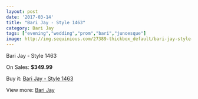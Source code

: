```yaml
---
layout: post
date: '2017-03-14'
title: "Bari Jay - Style 1463"
category: Bari Jay
tags: ["evening","wedding","prom","bari","junoesque"]
image: http://img.sequinious.com/27389-thickbox_default/bari-jay-style-1463.jpg
---
```

Bari Jay - Style 1463

On Sales: **$349.99**
<a href="https://www.sequinious.com/bari-jay/3868-bari-jay-style-1463.html"><amp-img layout="responsive" width="600" height="600" src="//img.sequinious.com/27389-thickbox_default/bari-jay-style-1463.jpg" alt="Bari Jay - Style 1463 0" /></a>
<a href="https://www.sequinious.com/bari-jay/3868-bari-jay-style-1463.html"><amp-img layout="responsive" width="600" height="600" src="//img.sequinious.com/27392-thickbox_default/bari-jay-style-1463.jpg" alt="Bari Jay - Style 1463 1" /></a>
<a href="https://www.sequinious.com/bari-jay/3868-bari-jay-style-1463.html"><amp-img layout="responsive" width="600" height="600" src="//img.sequinious.com/27391-thickbox_default/bari-jay-style-1463.jpg" alt="Bari Jay - Style 1463 2" /></a>
<a href="https://www.sequinious.com/bari-jay/3868-bari-jay-style-1463.html"><amp-img layout="responsive" width="600" height="600" src="//img.sequinious.com/27390-thickbox_default/bari-jay-style-1463.jpg" alt="Bari Jay - Style 1463 3" /></a>

Buy it: [Bari Jay - Style 1463](https://www.sequinious.com/bari-jay/3868-bari-jay-style-1463.html "Bari Jay - Style 1463")

View more: [Bari Jay](https://www.sequinious.com/17-bari-jay "Bari Jay")